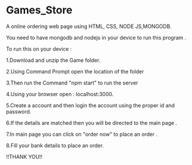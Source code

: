 # Games_Store
A online ordering web page using HTML, CSS, NODE JS,MONGODB.

You need to have mongodb and nodejs in your device to run this program .

To run this on your device :

1.Download and unzip the Game folder.

2.Using Command Prompt open the location of the folder

3.Then run the Command "npm start" to run the server

4.Using your browser open : localhost:3000.

5.Create a account and then login the account using the proper id and password.

6.If the details are matched then you will be directed to the main page .

7.In main page you can click on "order now" to place an order .

8.Fill your bank details to place an order.

!!THANK YOU!!
